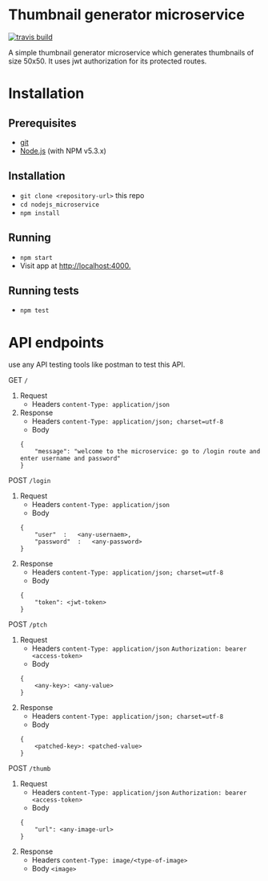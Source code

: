 # Thumbnail generator microservice

[![travis build](https://travis-ci.org/anu-007/nodejs_microservice.svg?branch=master)](https://travis-ci.org/anu-007/nodejs_microservice)

A simple thumbnail generator microservice which generates thumbnails of size 50x50. It uses jwt authorization for its protected routes.

# Installation

## Prerequisites
* [git](https://git-scm.com/)
* [Node.js](https://nodejs.org/) (with NPM v5.3.x)

## Installation
* `git clone <repository-url>` this repo
* `cd nodejs_microservice`
* `npm install`

## Running
* `npm start`
* Visit app at [http://localhost:4000.](http://localhost:4000)

## Running tests
* `npm test`

# API endpoints
use any API testing tools like postman to test this API.

GET  `/`
1. Request
    * Headers
        `content-Type: application/json`
2. Response
    * Headers
        `content-Type: application/json; charset=utf-8`
    * Body
    ```
    {
        "message": "welcome to the microservice: go to /login route and enter username and password"
    }
    ```
POST `/login`
1. Request
    * Headers
        `content-Type: application/json`
    * Body
    ```
    {
	    "user"	:	<any-usernaem>,
	    "password"	:	<any-password>
    }
    ```
2. Response
    * Headers
        `content-Type: application/json; charset=utf-8`
    * Body
    ```
    {
        "token": <jwt-token>
    }
    ```
POST `/ptch`
1. Request
    * Headers
        `content-Type: application/json`
        `Authorization: bearer <access-token>`
    * Body
    ```
    {
        <any-key>: <any-value>
    }
    ```
2. Response
    * Headers
        `content-Type: application/json; charset=utf-8`
    * Body
    ```
    {
        <patched-key>: <patched-value>
    }
    ```
POST `/thumb`
1. Request
    * Headers
        `content-Type: application/json`
        `Authorization: bearer <access-token>`
    * Body
    ```
    {
        "url": <any-image-url>
    }
    ```
1. Response
    * Headers
        `content-Type: image/<type-of-image>`
    * Body
        `<image>`